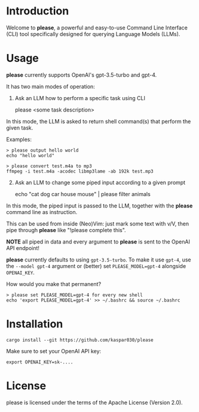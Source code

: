 # Introduction

Welcome to **please**, a powerful and easy-to-use Command Line Interface (CLI) tool
specifically designed for querying Language Models (LLMs).

# Usage

**please** currently supports OpenAI's gpt-3.5-turbo and gpt-4.

It has two main modes of operation:

1. Ask an LLM how to perform a specific task using CLI

    please \<some task description\>

In this mode, the LLM is asked to return shell command(s) that perform the given
task.

Examples:

```shell
> please output hello world
echo "hello world"
```

```shell
> please convert test.m4a to mp3
ffmpeg -i test.m4a -acodec libmp3lame -ab 192k test.mp3
```

2. Ask an LLM to change some piped input according to a given prompt

    echo "cat dog car house mouse" | please filter animals

In this mode, the piped input is passed to the LLM, together with the
**please** command line as instruction.

This can be used from inside (Neo)Vim: just mark some text with v/V, then pipe
through **please** like "!please complete this".

**NOTE** all piped in data and every argument to **please** is sent to the OpenAI
API endpoint!

**please** currently defaults to using `gpt-3.5-turbo`. To make it use `gpt-4`, 
use the `--model gpt-4` argument or (better) set `PLEASE_MODEL=gpt-4` alongside
`OPENAI_KEY`.

How would you make that permanent?

```
> please set PLEASE_MODEL=gpt-4 for every new shell
echo 'export PLEASE_MODEL=gpt-4' >> ~/.bashrc && source ~/.bashrc
```

# Installation

    cargo install --git https://github.com/kaspar030/please

Make sure to set your OpenAI API key:

    export OPENAI_KEY=sk-....

# License

please is licensed under the terms of the Apache License (Version 2.0).
